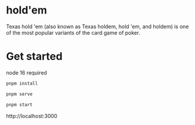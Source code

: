 # hold'em

Texas hold 'em (also known as Texas holdem, hold 'em, and holdem) is one of the most popular variants of the card game of poker. 
# Get started
node 16 required

```bash
pnpm install

pnpm serve

pnpm start
```

http://localhost:3000